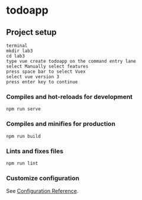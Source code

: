# todoapp

## Project setup
```
terminal
mkdir lab3
cd lab3
type vue create todoapp on the command entry lane
select Manually select features
press space bar to select Vuex
select vue version 3
press enter key to continue
```

### Compiles and hot-reloads for development
```
npm run serve
```

### Compiles and minifies for production
```
npm run build
```

### Lints and fixes files
```
npm run lint
```

### Customize configuration
See [Configuration Reference](https://cli.vuejs.org/config/).
